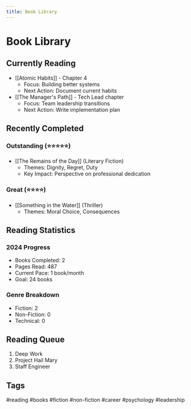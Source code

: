 ```yaml
---
title: Book Library
---
```


# Book Library

## Currently Reading

- [[Atomic Habits]] - Chapter 4
  - Focus: Building better systems
  - Next Action: Document current habits
- [[The Manager's Path]] - Tech Lead chapter
  - Focus: Team leadership transitions
  - Next Action: Write implementation plan

## Recently Completed

### Outstanding (⭐⭐⭐⭐⭐)

- [[The Remains of the Day]] (Literary Fiction)
  - Themes: Dignity, Regret, Duty
  - Key Impact: Perspective on professional dedication

### Great (⭐⭐⭐⭐)

- [[Something in the Water]] (Thriller)
  - Themes: Moral Choice, Consequences

## Reading Statistics

### 2024 Progress

- Books Completed: 2
- Pages Read: 487
- Current Pace: 1 book/month
- Goal: 24 books

### Genre Breakdown

- Fiction: 2
- Non-Fiction: 0
- Technical: 0

## Reading Queue

1. Deep Work
2. Project Hail Mary
3. Staff Engineer

## Tags

#reading #books #fiction #non-fiction #career #psychology #leadership
